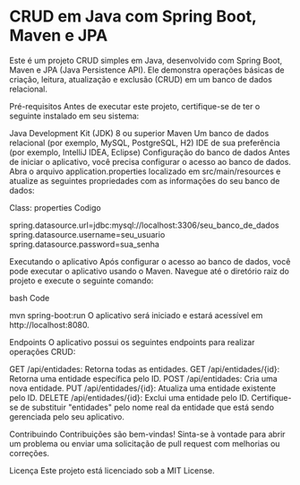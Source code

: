 # CRUD em Java com Spring Boot, Maven e JPA
Este é um projeto CRUD simples em Java, desenvolvido com Spring Boot, Maven e JPA (Java Persistence API). Ele demonstra operações básicas de criação, leitura, atualização e exclusão (CRUD) em um banco de dados relacional.

Pré-requisitos
Antes de executar este projeto, certifique-se de ter o seguinte instalado em seu sistema:

Java Development Kit (JDK) 8 ou superior
Maven
Um banco de dados relacional (por exemplo, MySQL, PostgreSQL, H2)
IDE de sua preferência (por exemplo, IntelliJ IDEA, Eclipse)
Configuração do banco de dados
Antes de iniciar o aplicativo, você precisa configurar o acesso ao banco de dados. Abra o arquivo application.properties localizado em src/main/resources e atualize as seguintes propriedades com as informações do seu banco de dados:

Class: properties
Codigo

spring.datasource.url=jdbc:mysql://localhost:3306/seu_banco_de_dados
spring.datasource.username=seu_usuario
spring.datasource.password=sua_senha

Executando o aplicativo
Após configurar o acesso ao banco de dados, você pode executar o aplicativo usando o Maven. Navegue até o diretório raiz do projeto e execute o seguinte comando:

bash
Code

mvn spring-boot:run
O aplicativo será iniciado e estará acessível em http://localhost:8080.

Endpoints
O aplicativo possui os seguintes endpoints para realizar operações CRUD:

GET /api/entidades: Retorna todas as entidades.
GET /api/entidades/{id}: Retorna uma entidade específica pelo ID.
POST /api/entidades: Cria uma nova entidade.
PUT /api/entidades/{id}: Atualiza uma entidade existente pelo ID.
DELETE /api/entidades/{id}: Exclui uma entidade pelo ID.
Certifique-se de substituir "entidades" pelo nome real da entidade que está sendo gerenciada pelo seu aplicativo.

Contribuindo
Contribuições são bem-vindas! Sinta-se à vontade para abrir um problema ou enviar uma solicitação de pull request com melhorias ou correções.

Licença
Este projeto está licenciado sob a MIT License.
